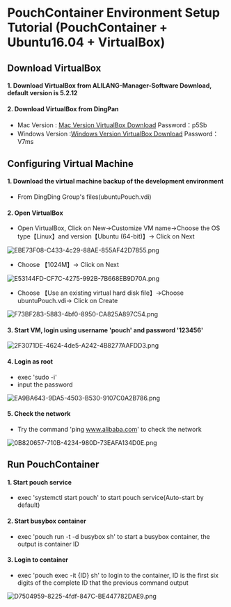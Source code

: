 # PouchContainer Environment Setup Tutorial (PouchContainer + Ubuntu16.04 + VirtualBox)

## Download VirtualBox

#### 1. Download VirtualBox from ALILANG-Manager-Software Download, default version is 5.2.12
#### 2. Download VirtualBox from DingPan

- Mac Version : [Mac Version VirtualBox Download](https://space.dingtalk.com/s/gwHOABma4QLOGlgkPQPaACBiMzk5ZWRjZTAyOGI0MTBkOGRkNTRjYzNkN2Q1NTFjOA)   Password：p5Sb
- Windows Version :[Windows Version VirtualBox Download](https://space.dingtalk.com/s/gwHOABmLzwLOGlgkPQPaACBhNzNjYjI5NTYxMzQ0NmUwOWRmMTFlN2UzMTYxNDQ4Mw)   Password：V7ms

## Configuring Virtual Machine

#### 1. Download the virtual machine backup of the development environment
- From DingDing Group's files(ubuntuPouch.vdi)

#### 2. Open VirtualBox
- Open VirtualBox, Click on New->Customize VM name->Choose the OS type【Linux】and version【Ubuntu (64-bit)】-> Click on Next

![EBE73F08-C433-4c29-88AE-855AF42D7855.png](https://cdn.nlark.com/lark/0/2018/png/117855/1532344347704-e48d21d8-50f7-4f2c-aae9-21381f5e9c5e.png) 

- Choose 【1024M】-> Click on Next

![E53144FD-CF7C-4275-992B-7B668EB9D70A.png](https://cdn.nlark.com/lark/0/2018/png/117855/1532345740535-34e7d297-fc7d-4f32-a1b4-7a583e6ea5d3.png) 

- Choose 【Use an existing virtual hard disk file】->Choose ubuntuPouch.vdi-> Click on Create

![F73BF283-5883-4bf0-8950-CA825A897C54.png](https://cdn.nlark.com/lark/0/2018/png/117855/1532346451698-be17021d-977f-4834-80c3-e485460e867a.png) 

#### 3. Start VM, login using username 'pouch' and password '123456'
![2F3071DE-4624-4de5-A242-4B8277AAFDD3.png](https://cdn.nlark.com/lark/0/2018/png/117855/1532346205714-cc98c909-6371-48e6-acf1-614001d71df4.png) 

#### 4. Login as root
- exec 'sudo -i'
- input the password

![EA9BA643-9DA5-4503-B530-9107C0A2B786.png](https://cdn.nlark.com/lark/0/2018/png/117855/1532346621286-a288a971-a72d-4c71-8a49-6953f7c3e27f.png) 

#### 5. Check the network 
- Try the command 'ping www.alibaba.com' to check the network

![0B820657-710B-4234-980D-73EAFA134D0E.png](https://cdn.nlark.com/lark/0/2018/png/117855/1532346740950-3939b8e4-2545-4a77-bbaf-b47f266a388a.png) 

## Run PouchContainer

#### 1. Start pouch service
- exec 'systemctl start pouch' to start pouch service(Auto-start by default)

#### 2. Start busybox container
- exec 'pouch run -t -d busybox sh' to start a busybox container, the output is container ID

#### 3. Login to container
- exec 'pouch exec -it {ID} sh' to login to the container, ID is the first six digits of the complete ID that the previous command output

![D7504959-8225-4fdf-847C-BE447782DAE9.png](https://cdn.nlark.com/lark/0/2018/png/117855/1532348031330-c0f59b6a-a127-4d8e-ad04-7ebd564a91e4.png) 
